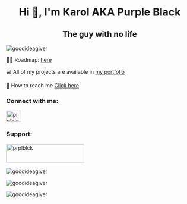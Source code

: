 <h1 align="center">Hi 👋, I'm Karol AKA Purple Black</h1>
<h2 align="center">The guy with no life</h3>

<p align="left"> <img src="https://komarev.com/ghpvc/?username=goodideagiver&label=Profile%20views&color=0e75b6&style=flat" alt="goodideagiver" /> </p>


👨‍🎓 Roadmap: [here](https://purpleblack.dev/about)

💻 All of my projects are available in [my portfolio](https://purpleblack.dev/)

📧 How to reach me [Click here](https://purpleblack.dev/contact)

<h3 align="left">Connect with me:</h3>
<p align="left">
<a href="https://instagram.com/prplblck" target="blank"><img align="center" src="https://raw.githubusercontent.com/rahuldkjain/github-profile-readme-generator/master/src/images/icons/Social/instagram.svg" alt="prplblck" height="30" width="40" /></a>
</p>

<h3 align="left">Support:</h3>
<p><a href="https://ko-fi.com/prplblck"><img align="left" src="https://cdn.ko-fi.com/cdn/kofi3.png?v=3" height="50" width="210" alt="prplblck" /></a></p><br><br>
<br/>
<p align="left">
<img src="https://github-readme-streak-stats.herokuapp.com?user=goodideagiver&theme=github-light&hide_border=true&date_format=j%2Fn%5B%2FY%5D&border=FFFFFF&background=FFFFFF&count_private=true" alt="goodideagiver" />
</p>
<p align="left">
<img src="https://github-readme-stats.vercel.app/api/top-langs?username=goodideagiver&show_icons=true&locale=en&layout=compact" alt="goodideagiver" />
</p>
<p align="left">
<img src="https://github-readme-stats.vercel.app/api?username=goodideagiver&show_icons=true&locale=en" alt="goodideagiver" />
</p>

